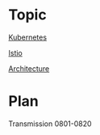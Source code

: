# Topic

[Kubernetes](/topic/k8s/k8s.md)


[Istio](/topic/microservice/istio.md)


[Architecture](/topic/architecture/architecture.md)

# Plan

Transmission 0801-0820